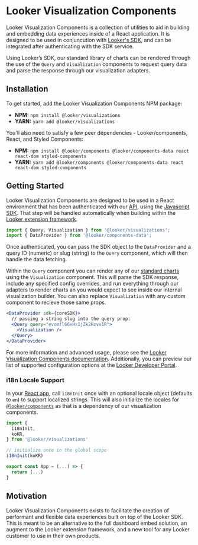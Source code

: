 # Looker Visualization Components

Looker Visualization Components is a collection of utilities to aid in building and embedding data experiences inside of a React application. It is designed to be used in conjuncution with [Looker's SDK](https://www.npmjs.com/package/@looker/sdk), and can be integrated after authenticating with the SDK service.

Using Looker’s SDK, our standard library of charts can be rendered through the use of the `Query` and `Visualization` components to request query data and parse the response through our visualization adapters.

## Installation

To get started, add the Looker Visualization Components NPM package:

- **NPM:** `npm install @looker/visualizations`
- **YARN:** `yarn add @looker/visualizations`

You'll also need to satisfy a few peer dependencies - Looker/components, React, and Styled Components:

- **NPM:** `npm install @looker/components @looker/components-data react react-dom styled-components`
- **YARN:** `yarn add @looker/components @looker/components-data react react-dom styled-components`

## Getting Started

Looker Visualization Components are designed to be used in a React environment that has been authenticated with our [API](https://cloud.google.com/looker/docs/reference/api-and-integration/api-getting-started), using the [Javascript SDK](https://developers.looker.com/api/getting-started). That step will be handled automatically when building within the [Looker extension framework](https://cloud.google.com/looker/docs/data-modeling/extension-framework/extension-framework-intro).

```jsx
import { Query, Visualization } from '@looker/visualizations';
import { DataProvider } from '@looker/components-data';
```

Once authenticated, you can pass the SDK object to the `DataProvider` and a query ID (numeric) or slug (string) to the `Query` component, which will then handle the data fetching.

Within the `Query` component you can render any of our [standard charts](https://cloud.google.com/looker/docs/exploring-data/visualizing-query-results/visualization-types) using the `Visualization` component. This will parse the SDK response, include any specified config overrides, and run everything through our adapters to render charts an you would expect to see inside our internal visualization builder. You can also replace `Visualization` with any custom component to recieve those same props.

```jsx
<DataProvider sdk={coreSDK}>
  // passing a string slug into the query prop:
  <Query query="evomfl66xHx1jZk2Hzvv1R">
    <Visualization />
  </Query>
</DataProvider>
```

For more information and advanced usage, please see the [Looker Visualization Components documentation](https://cloud.google.com/looker/docs/data-modeling/extension-framework/vis-components). Additionally, you can preview our list of supported configuration options at the [Looker Developer Portal](https://developers.looker.com/components/visualization-components).

### i18n Locale Support

In your [React app](https://reactjs.org/docs/getting-started.html), call `i18nInit` once with an optional locale object (defaults to `en`) to support localized strings. This will also initialize the locales for [`@looker/components`](https://cloud.google.com/looker/docs/data-modeling/extension-framework/components) as that is a dependency of our visualization components.

```jsx
import {
  i18nInit,
  koKR,
} from '@looker/visualizations'

// initialize once in the global scope
i18nInit(koKR)

export const App = (...) => {
  return (...)
}
```

## Motivation

Looker Visualization Components exists to facilitate the creation of performant and flexible data experiences built on top of the Looker SDK. This is meant to be an alternative to the full dashboard embed solution, an augment to the Looker extension framework, and a new tool for any Looker customer to use in their own products.
